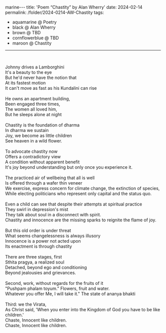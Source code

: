 marine---
title: 'Poem &#8220;Chastity&#8221; by Alan Wherry'
date: 2024-02-14
permalink: /folder/2024-0214-AW-Chastity
tags:
  - aquamarine @ Poetry
  - black @ Alan Wherry
  - brown @ TBD
  - cornflowerblue @ TBD
  - maroon @ Chastity
---

<br>

<p>
Johnny drives a Lamborghini<br>
It's a beauty to the eye<br>
But he'd never have the notion that<br>
At its fastest motion<br>
It can't move as fast as his Kundalini can rise<br>
<br>
He owns an apartment building,<br>
Been engaged three times,<br>
The women all loved him,<br>
But he sleeps alone at night<br>
<br>
Chastity is the foundation of dharma<br>
In dharma we sustain<br>
Joy, we become as little children<br>
See heaven in a wild flower.<br>
<br>
To advocate chastity now<br>
Offers a contradictory view<br>
A condition without apparent benefit<br>
It's joy beyond understanding but only once you experience it.<br>
<br>
The practiced air of wellbeing that all is well<br>
Is offered through a wafer thin veneer<br>
We exercise, express concern for climate change, the extinction of species,<br>
While electing politicians who represent only capital and the status quo.<br>
<br>
Even a child can see that despite their attempts at spiritual practice<br>
They swirl in depression's mist<br>
They talk about soul in a disconnect with spirit.<br>
Chastity and innocence are the missing sparks to reignite the flame of joy.<br>
<br>
But this old order is under threat<br>
What seems changelessness is always illusory<br>
Innocence is a power not acted upon<br>
Its enactment is through chastity<br>
<br>
There are three stages, first<br>
Sthita pragya, a realized soul<br>
Detached, beyond ego and conditioning<br>
Beyond jealousies and grievances.<br>
<br>
Second, work, without regards for the fruits of it<br>
"Pushpam phalam toyum.” Flowers, fruit and water.<br>
Whatever you offer Me, I will take it." The state of ananya bhakti<br>
<br>
Third: we the Virata,<br>
As Christ said, 'When you enter into the Kingdom of God you have to be like children.'<br>
Chaste, Innocent like children.<br>
Chaste, Innocent like children.<br>
</p>